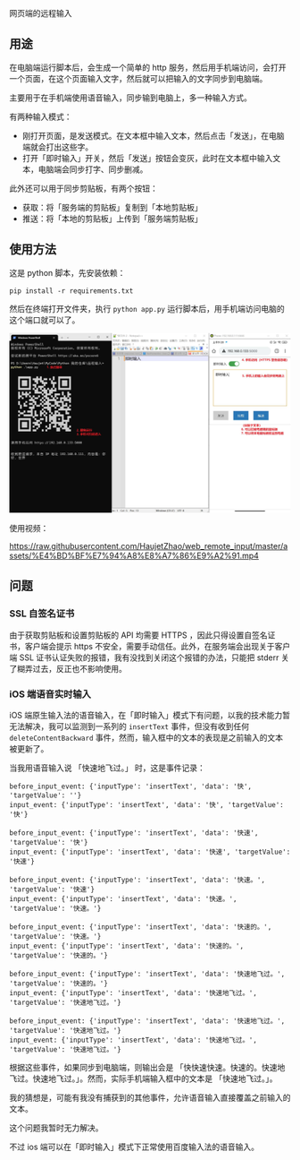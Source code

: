 网页端的远程输入

## 用途

在电脑端运行脚本后，会生成一个简单的 http 服务，然后用手机端访问，会打开一个页面，在这个页面输入文字，然后就可以把输入的文字同步到电脑端。

主要用于在手机端使用语音输入，同步输到电脑上，多一种输入方式。

有两种输入模式：

- 刚打开页面，是发送模式。在文本框中输入文本，然后点击「发送」，在电脑端就会打出这些字。
- 打开「即时输入」开关，然后「发送」按钮会变灰，此时在文本框中输入文本，电脑端会同步打字、同步删减。

此外还可以用于同步剪贴板，有两个按钮：

- 获取：将「服务端的剪贴板」复制到「本地剪贴板」
- 推送：将「本地的剪贴板」上传到「服务端剪贴板」

## 使用方法

这是 python 脚本，先安装依赖：

```
pip install -r requirements.txt
```

然后在终端打开文件夹，执行 `python app.py` 运行脚本后，用手机端访问电脑的这个端口就可以了。



![使用界面](assets/使用界面.jpg)



使用视频：

https://raw.githubusercontent.com/HaujetZhao/web_remote_input/master/assets/%E4%BD%BF%E7%94%A8%E8%A7%86%E9%A2%91.mp4

## 问题

### SSL 自签名证书

由于获取剪贴板和设置剪贴板的 API 均需要 HTTPS ，因此只得设置自签名证书，客户端会提示 https 不安全，需要手动信任。此外，在服务端会出现关于客户端 SSL 证书认证失败的报错，我有没找到关闭这个报错的办法，只能把 stderr 关了糊弄过去，反正也不影响使用。

### iOS 端语音实时输入

iOS 端原生输入法的语音输入，在「即时输入」模式下有问题，以我的技术能力暂无法解决，我可以监测到一系列的 `insertText` 事件，但没有收到任何 `deleteContentBackward` 事件，然而，输入框中的文本的表现是之前输入的文本被更新了。

当我用语音输入说 「快速地飞过。」 时，这是事件记录：

```
before_input_event: {'inputType': 'insertText', 'data': '快', 'targetValue': ''}
input_event: {'inputType': 'insertText', 'data': '快', 'targetValue': '快'}

before_input_event: {'inputType': 'insertText', 'data': '快速', 'targetValue': '快'}
input_event: {'inputType': 'insertText', 'data': '快速', 'targetValue': '快速'}

before_input_event: {'inputType': 'insertText', 'data': '快速。', 'targetValue': '快速'}
input_event: {'inputType': 'insertText', 'data': '快速。', 'targetValue': '快速。'}

before_input_event: {'inputType': 'insertText', 'data': '快速的。', 'targetValue': '快速。'}
input_event: {'inputType': 'insertText', 'data': '快速的。', 'targetValue': '快速的。'}

before_input_event: {'inputType': 'insertText', 'data': '快速地飞过。', 'targetValue': '快速的。'}
input_event: {'inputType': 'insertText', 'data': '快速地飞过。', 'targetValue': '快速地飞过。'}

before_input_event: {'inputType': 'insertText', 'data': '快速地飞过。', 'targetValue': '快速地飞过。'}
input_event: {'inputType': 'insertText', 'data': '快速地飞过。', 'targetValue': '快速地飞过。'}
```

根据这些事件，如果同步到电脑端，则输出会是 「快快速快速。快速的。快速地飞过。快速地飞过。」。然而，实际手机端输入框中的文本是 「快速地飞过。」。

我的猜想是，可能有我没有捕获到的其他事件，允许语音输入直接覆盖之前输入的文本。

这个问题我暂时无力解决。

不过 ios 端可以在「即时输入」模式下正常使用百度输入法的语音输入。

